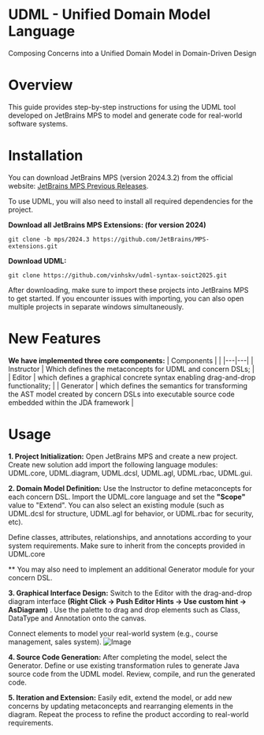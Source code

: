 # UDML - Unified Domain Model Language
Composing Concerns into a Unified
Domain Model in Domain-Driven Design

# Overview
This guide provides step-by-step instructions for using the UDML tool developed on JetBrains MPS to model and generate code for real-world software systems.

# Installation

You can download JetBrains MPS (version 2024.3.2) from the official website: [JetBrains MPS Previous Releases](https://www.jetbrains.com/mps/download/previous.html#).

To use UDML, you will also need to install all required dependencies for the project.

**Download all JetBrains MPS Extensions: (for version 2024)**

```
git clone -b mps/2024.3 https://github.com/JetBrains/MPS-extensions.git
```

**Download UDML:**

```
git clone https://github.com/vinhskv/udml-syntax-soict2025.git
```

After downloading, make sure to import these projects into JetBrains MPS to get started. If you encounter issues with importing, you can also open multiple projects in separate windows simultaneously.
# New Features 
**We have implemented three core components:**
| Components  |   |
|---|---|
| Instructor | Which defines the metaconcepts for UDML and concern DSLs; |
| Editor | which defines a graphical concrete syntax enabling drag-and-drop functionality; |
| Generator | which defines the semantics for transforming the AST model created by concern DSLs into executable source code embedded within the JDA framework |

# Usage

**1. Project Initialization:**
    Open JetBrains MPS and create a new project. Create new solution add import the following language modules: UDML.core, UDML.diagram, UDML.dcsl, UDML.agl, UDML.rbac, UDML.gui.

**2. Domain Model Definition:**
    Use the Instructor to define metaconcepts for each concern DSL. Import the UDML.core language and set the **"Scope"** value to "Extend". You can also select an existing module (such as UDML.dcsl for structure, UDML.agl for behavior, or UDML.rbac for security, etc). 

Define classes, attributes, relationships, and annotations according to your system requirements. Make sure to inherit from the concepts provided in UDML.core

** You may also need to implement an additional Generator module for your concern DSL.

**3. Graphical Interface Design:**
    Switch to the Editor with the drag-and-drop diagram interface **(Right Click -> Push Editor Hints -> Use custom hint -> AsDiagram)** .
    Use the palette to drag and drop elements such as Class, DataType and Annotation onto the canvas.

Connect elements to model your real-world system (e.g., course management, sales system).
    ![Image](https://github.com/user-attachments/assets/55f511f8-447f-44d3-94d7-41d7280b7d2a)


**4. Source Code Generation:**
    After completing the model, select the Generator.
    Define or use existing transformation rules to generate Java source code from the UDML model.
    Review, compile, and run the generated code.

**5. Iteration and Extension:** 
    Easily edit, extend the model, or add new concerns by updating metaconcepts and rearranging elements in the diagram.
    Repeat the process to refine the product according to real-world requirements.
